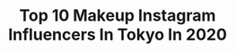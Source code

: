 ---
title: Top 10 Makeup Instagram Influencers In Tokyo In 2020
description: >-
  Find top makeup Instagram influencers in Tokyo in 2020. Most popular hashtags: #makeup #hairstyle #nails #cosmetics.
platform: Instagram
profiles:
  - username: "yuichannel_"
    fullname: >-
      ゆい🏍
    location: "Japan"
    followers: 3468
    engagement: 1735
    commentsToLikes: 0.076815
    id: ck5zihl3vfppy0i14cv07ndr3
    verified: false
    hashtags: "#tokyostation, #makeup, #movie, #bestnine2019"
  - username: "ohta_seiya"
    fullname: >-
      太田 晴也
    location: "Japan"
    followers: 70024
    engagement: 415
    commentsToLikes: 0.003492
    id: ck5zvdnv741aw0i14qrb3q7tp
    verified: false
    hashtags: ""
  - username: "juniwise"
    fullname: >-
      Juni Wise
    location: "Japan"
    followers: 24432
    engagement: 360
    commentsToLikes: 0.006520
    id: ck5cb54wfer570i118vhylzb5
    verified: false
    hashtags: "#mahagroup, #akagishrine, #bynaomiarifin, #darikeciludahgaya"
  - username: "ayako__miyata"
    fullname: >-
      宮田綾子 Ayako Miyata
    location: "Japan"
    followers: 111797
    engagement: 313
    commentsToLikes: 0.043977
    id: ck0w20nmgm2h50i190ajelphw
    verified: false
    hashtags: "#flowerpierced, #highheelslover, #fashionista, #iphone"
  - username: "evilchocobunny"
    fullname: >-
      Jojo
    location: "Japan"
    followers: 23049
    engagement: 437
    commentsToLikes: 0.040921
    id: ck0w6r3px9w7g0i19xlwqqoot
    verified: false
    hashtags: "#yelloshoes, #laforet, #punk, #sneakers"
  - username: "128yukinco"
    fullname: >-
      yukiko kato
    location: "Japan"
    followers: 90817
    engagement: 344
    commentsToLikes: 0.032540
    id: ck0w206yvlzxv0i19pmzztm7u
    verified: false
    hashtags: "#chill, #gelnails, #nagoya, #puma"
  - username: "ciiinana"
    fullname: >-
      熙愛 Adrianna
    location: "Japan"
    followers: 24579
    engagement: 275
    commentsToLikes: 0.004278
    id: ck5c8u09ya7x40i11tary6q7t
    verified: false
    hashtags: "#sher, #chanel, #tokyo, #ysl"
  - username: "henry_o5"
    fullname: >-
      anri
    location: "Japan"
    followers: 9821
    engagement: 1317
    commentsToLikes: 0.010798
    id: ck15uy66dp1z70i19bv54ifxu
    verified: false
    hashtags: "#puppy, #emmydaily, #mimitoujours, #newnail"
  - username: "seika_etoile__11"
    fullname: >-
      🎀seika 🎀
    location: "Japan"
    followers: 11065
    engagement: 599
    commentsToLikes: 0.012763
    id: ck6tzgk419knp0j719fcswgw2
    verified: false
    hashtags: "#hairarrange, #bodycream, #innercolor, #alfredtearoomaoyama"
  - username: "helena_0625"
    fullname: >-
      𝑯 𝑬 𝑳 𝑬 𝑵 𝑨
    location: "Japan"
    followers: 14714
    engagement: 541
    commentsToLikes: 0.027812
    id: ck8t1oi7uwg0r0j78s1ix72o9
    verified: false
    hashtags: "#newin, #dayoff, #instabeauty, #popupstore"
---